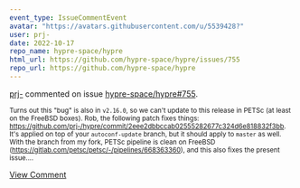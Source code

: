 ```yaml
---
event_type: IssueCommentEvent
avatar: "https://avatars.githubusercontent.com/u/5539428?"
user: prj-
date: 2022-10-17
repo_name: hypre-space/hypre
html_url: https://github.com/hypre-space/hypre/issues/755
repo_url: https://github.com/hypre-space/hypre
---
```


<a href='https://github.com/prj-' target='_blank'>prj-</a> commented on issue <a href='https://github.com/hypre-space/hypre/issues/755' target='_blank'>hypre-space/hypre#755</a>.

<small>Turns out this "bug" is also in `v2.16.0`, so we can't update to this release in PETSc (at least on the FreeBSD boxes). Rob, the following patch fixes things: https://github.com/prj-/hypre/commit/2eee2dbbccab02555282677c324d6e818832f3bb. It's applied on top of your `autoconf-update` branch, but it should apply to `master` as well. With the branch from my fork, PETSc pipeline is clean on FreeBSD (https://gitlab.com/petsc/petsc/-/pipelines/668363360), and this also fixes the present issue....</small>

<a href='https://github.com/hypre-space/hypre/issues/755' target='_blank'>View Comment</a>